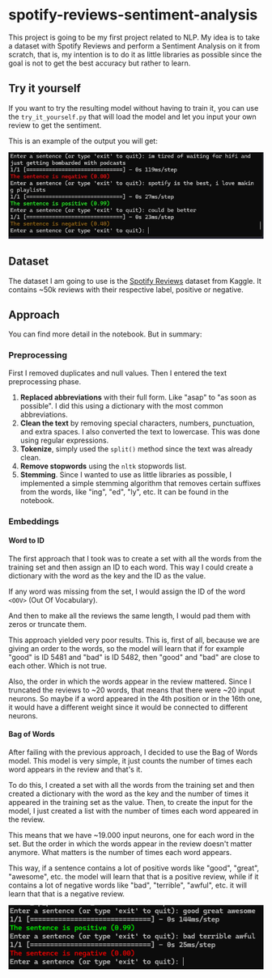 # spotify-reviews-sentiment-analysis

This project is going to be my first project related to NLP. My idea is to take a dataset with Spotify Reviews and perform a Sentiment Analysis on it from scratch, that is, my intention is to do it as little libraries as possible since the goal is not to get the best accuracy but rather to learn.

## Try it yourself

If you want to try the resulting model without having to train it, you can use the `try_it_yourself.py` that will load the model and let you input your own review to get the sentiment.

This is an example of the output you will get:

![Example](images/example.jpg)

## Dataset

The dataset I am going to use is the [Spotify Reviews](https://www.kaggle.com/datasets/alexandrakim2201/spotify-dataset/data) dataset from Kaggle. It contains ~50k reviews with their respective label, positive or negative.

## Approach

You can find more detail in the notebook. But in summary:

### Preprocessing

First I removed duplicates and null values. Then I entered the text preprocessing phase.

1. **Replaced abbreviations** with their full form. Like "asap" to "as soon as possible". I did this using a dictionary with the most common abbreviations.
2. **Clean the text** by removing special characters, numbers, punctuation, and extra spaces. I also converted the text to lowercase. This was done using regular expressions.
3. **Tokenize**, simply used the `split()` method since the text was already clean.
4. **Remove stopwords** using the `nltk` stopwords list.
5. **Stemming**. Since I wanted to use as little libraries as possible, I implemented a simple stemming algorithm that removes certain suffixes from the words, like "ing", "ed", "ly", etc. It can be found in the notebook.

### Embeddings

#### Word to ID

The first approach that I took was to create a set with all the words from the training set and then assign an ID to each word. This way I could create a dictionary with the word as the key and the ID as the value.

If any word was missing from the set, I would assign the ID of the word `<OOV>` (Out Of Vocabulary).

And then to make all the reviews the same length, I would pad them with zeros or truncate them.

This approach yielded very poor results. This is, first of all, because we are giving an order to the words, so the model will learn that if for example "good" is ID 5481 and "bad" is ID 5482, then "good" and "bad" are close to each other. Which is not true.

Also, the order in which the words appear in the review mattered. Since I truncated the reviews to ~20 words, that means that there were ~20 input neurons. So maybe if a word appeared in the 4th position or in the 16th one, it would have a different weight since it would be connected to different neurons.

#### Bag of Words

After failing with the previous approach, I decided to use the Bag of Words model. This model is very simple, it just counts the number of times each word appears in the review and that's it.

To do this, I created a set with all the words from the training set and then created a dictionary with the word as the key and the number of times it appeared in the training set as the value. Then, to create the input for the model, I just created a list with the number of times each word appeared in the review.

This means that we have ~19.000 input neurons, one for each word in the set. But the order in which the words appear in the review doesn't matter anymore. What matters is the number of times each word appears.

This way, if a sentence contains a lot of positive words like "good", "great", "awesome", etc. the model will learn that that is a positive review, while if it contains a lot of negative words like "bad", "terrible", "awful", etc. it will learn that that is a negative review.

![good vs bad](images/contrast.png)
